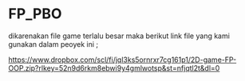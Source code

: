 # FP_PBO


dikarenakan file game terlalu besar maka berikut link file yang kami gunakan dalam peoyek ini ;

https://www.dropbox.com/scl/fi/jql3ks5ornrxr7cg161p1/2D-game-FP-OOP.zip?rlkey=52n9d6rkm8ebwi9y4gmlwotsp&st=nfjqtl2t&dl=0
